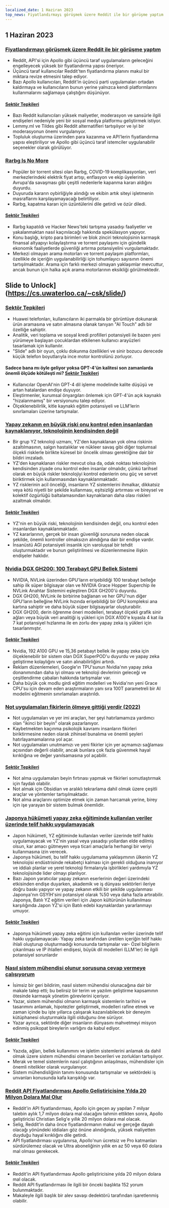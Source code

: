 ```yaml
---
localized_date: 1 Haziran 2023
top_news: Fiyatlandırmayı görüşmek üzere Reddit ile bir görüşme yaptım
---
```




## 1 Haziran 2023

### [Fiyatlandırmayı görüşmek üzere Reddit ile bir görüşme yaptım](https://old.reddit.com/r/apolloapp/comments/13ws4w3/had_a_call_with_reddit_to_discuss_pricing_bad/)

- Reddit, API'si için Apollo gibi üçüncü taraf uygulamaların geleceğini engelleyecek yüksek bir fiyatlandırma yapısı öneriyor.
- Üçüncü taraf kullanıcılar Reddit'ten fiyatlandırma planını makul bir miktara revize etmesini talep ediyor.
- Bazı Apollo kullanıcıları, Reddit'in üçüncü parti uygulamaları ortadan kaldırmaya ve kullanıcıların bunun yerine yalnızca kendi platformlarını kullanmalarını sağlamaya çalıştığını düşünüyor.

#### [Sektör Tepkileri](http://news.ycombinator.com/item?id=36141083)

- Bazı Reddit kullanıcıları yüksek maliyetler, moderasyon ve sansürle ilgili endişeleri nedeniyle yeni bir sosyal medya platformu geliştirmek istiyor.
- Lemmy.ml ve Tildes gibi Reddit alternatifleri tartışılıyor ve iyi bir moderasyonun önemi vurgulanıyor.
- Topluluk oluşturma üzerinden para kazanma ve API'lerin fiyatlandırma yapısı eleştiriliyor ve Apollo gibi üçüncü taraf istemciler uygulanabilir seçenekler olarak görülüyor.

### [Rarbg Is No More](https://web.archive.org/web/20230531105653/https://rarbg.to/index80.php)

- Popüler bir torrent sitesi olan Rarbg, COVID-19 komplikasyonları, veri merkezlerindeki elektrik fiyat artışı, enflasyon ve ekip üyelerinin Avrupa'da savaşması gibi çeşitli nedenlerle kapanma kararı aldığını duyurdu.
- Duyuruda kararın oybirliğiyle alındığı ve ekibin artık siteyi işletmenin masraflarını karşılayamayacağı belirtiliyor.
- Rarbg, kapatma kararı için üzüntülerini dile getirdi ve özür diledi.

#### [Sektör Tepkileri](http://news.ycombinator.com/item?id=36136819)

- Rarbg kapatıldı ve Hacker News'teki tartışma yasadışı faaliyetler ve yakalanmaktan nasıl kaçınılacağı hakkında spekülasyon yapıyor.
- Konu başlığı, kripto para birimleri ve blok zinciri teknolojisinin karmaşık finansal altyapıyı kolaylaştırma ve torrent paylaşımı için gündelik ekonomik faaliyetlerde güvenliği artırma potansiyelini vurgulamaktadır.
- Merkezi olmayan arama motorları ve torrent paylaşım platformları, özellikle de içeriğin uygulanabilirliği için tohumlayıcı sayısının önemi tartışılmaktadır. Arama için farklı merkezi olmayan yaklaşımlar mevcuttur, ancak bunun için halka açık arama motorlarının eksikliği görülmektedir.

## Slide to Unlock](https://cs.uwaterloo.ca/~csk/slide/)

### [Sektör Tepkileri](http://news.ycombinator.com/item?id=36138304)

- Huawei telefonları, kullanıcıların iki parmakla bir görüntüye dokunarak ürün aramasına ve satın almasına olanak tanıyan "AI Touch" adlı bir özelliğe sahiptir.
- Analitik, veri toplama ve sosyal kredi profilleri potansiyeli ile bazen yeni yürümeye başlayan çocuklardan etkilenen kullanıcı arayüzleri tasarlamak için kullanılır.
- "Slide" adlı bir oyun, çoklu dokunma özellikleri ve sinir bozucu derecede küçük telefon boyutlarıyla ince motor kontrolünü zorluyor.

#### Sadece bana mı öyle geliyor yoksa GPT-4'ün kalitesi son zamanlarda önemli ölçüde kötüleşti mi? [Sektör Tepkileri](http://news.ycombinator.com/item?id=36134249)

- Kullanıcılar OpenAI'nin GPT-4 dil işleme modelinde kalite düşüşü ve artan hatalardan endişe duyuyor.
- Eleştirmenler, kurumsal önyargıları önlemek için GPT-4'ün açık kaynaklı "hizalanmamış" bir versiyonunu talep ediyor.
- Ölçeklenebilirlik, kitle kaynaklı eğitim potansiyeli ve LLM'lerin sınırlamaları üzerine tartışmalar.

### [Yapay zekanın en büyük riski onu kontrol eden insanlardan kaynaklanıyor, teknolojinin kendisinden değil](https://aisnakeoil.substack.com/p/is-avoiding-extinction-from-ai-really)

- Bir grup YZ teknoloji uzmanı, YZ'den kaynaklanan yok olma riskinin azaltılmasının, salgın hastalıklar ve nükleer savaş gibi diğer toplumsal ölçekli risklerle birlikte küresel bir öncelik olması gerektiğine dair bir bildiri imzaladı.
- YZ'den kaynaklanan riskler mevcut olsa da, odak noktası teknolojinin kendisinden ziyade onu kontrol eden insanlar olmalıdır, çünkü tarihsel olarak en büyük riskler teknolojiyi kontrol edenlerin onu güç ve servet biriktirmek için kullanmasından kaynaklanmaktadır.
- YZ risklerinin acil önceliği, insanların YZ sistemlerini ihmalkar, dikkatsiz veya kötü niyetli bir şekilde kullanması, eşitsizliği artırması ve bireysel ve kolektif özgürlüğü baltalamasından kaynaklanan daha olası riskleri azaltmak olmalıdır.

#### [Sektör Tepkileri](http://news.ycombinator.com/item?id=36139852)

- YZ'nin en büyük riski, teknolojinin kendisinden değil, onu kontrol eden insanlardan kaynaklanmaktadır.
- YZ kararlarının, gerçek bir insan güvenliği sorununa neden olacak şekilde, önemli kontroller olmaksızın alındığına dair bir endişe vardır.
- İnsanüstü AGI potansiyeli insanlık için varoluşsal bir tehdit oluşturmaktadır ve bunun geliştirilmesi ve düzenlenmesine ilişkin endişeler haklıdır.

### [Nvidia DGX GH200: 100 Terabayt GPU Bellek Sistemi](https://developer.nvidia.com/blog/announcing-nvidia-dgx-gh200-first-100-terabyte-gpu-memory-system/)

- NVIDIA, NVLink üzerinden GPU'ların erişebildiği 100 terabayt belleğe sahip ilk süper bilgisayar olan ve NVIDIA Grace Hopper Superchip ile NVLink Anahtar Sistemini eşleştiren DGX GH200'ü duyurdu.
- DGX GH200, NVLink ile birbirine bağlanan ve her GPU'nun diğer GPU'ların belleğine NVLink hızında erişebildiği bir GPU kompleksi ana kartına sahiptir ve daha büyük süper bilgisayarlar oluşturabilir.
- DGX GH200, derin öğrenme öneri modelleri, terabayt ölçekli grafik sinir ağları veya büyük veri analitiği iş yükleri için DGX A100'e kıyasla 4 kat ila 7 kat potansiyel hızlanma ile en zorlu dev yapay zeka iş yükleri için tasarlanmıştır.

#### [Sektör Tepkileri](http://news.ycombinator.com/item?id=36133226)

- Nvidia, 192 A100 GPU ve 15,36 petabayt bellek ile yapay zeka için ölçeklenebilir bir sistem olan DGX SuperPOD'u duyurdu ve yapay zeka geliştirme kolaylığını ve satın alınabilirliğini artırdı.
- Reklam düzenlemeleri, Google'ın TPU'sunun Nvidia'nın yapay zeka donanımından daha iyi olması ve teknoloji devlerinin geleceği ve çeşitlendirme çabaları hakkında tartışmalar var.
- Daha büyük çok modlu girdi eğitim modelleri ve Nvidia'nın yeni Grace CPU'su için devam eden araştırmaların yanı sıra 100T parametreli bir AI modelini eğitmenin sınırlamaları araştırıldı.

### [Not uygulamaları fikirlerin ölmeye gittiği yerdir (2022)](https://www.reproof.app/blog/notes-apps-help-us-forget)

- Not uygulamaları ve yer imi araçları, her şeyi hatırlamamıza yardımcı olan "ikinci bir beyin" olarak pazarlanıyor.
- Kaybetmekten kaçınma psikolojik kavramı insanların fikirleri biriktirmesine neden olarak zihinsel bunalıma ve önemli şeyleri hatırlayamamalarına yol açar.
- Not uygulamaları unutmamızı ve yeni fikirler için yer açmamızı sağlaması açısından değerli olabilir, ancak bunlara çok fazla güvenmek hayal kırıklığına ve değer yanılsamasına yol açabilir.

#### [Sektör Tepkileri](http://news.ycombinator.com/item?id=36136179)

- Not alma uygulamaları beyin fırtınası yapmak ve fikirleri somutlaştırmak için faydalı olabilir.
- Not almak için Obsidian ve aralıklı tekrarlama dahil olmak üzere çeşitli araçlar ve yöntemler tartışılmaktadır.
- Not alma araçlarını optimize etmek için zaman harcamak yerine, birey için işe yarayan bir sistem bulmak önemlidir.

### [Japonya hükümeti yapay zeka eğitiminde kullanılan veriler üzerinde telif hakkı uygulamayacak](https://technomancers.ai/japan-goes-all-in-copyright-doesnt-apply-to-ai-training/)

- Japon hükümeti, YZ eğitiminde kullanılan veriler üzerinde telif hakkı uygulamayacak ve YZ'nin yasal veya yasadışı yollardan elde edilmiş olsun, kar amacı gütmeyen veya ticari amaçlarla herhangi bir veriyi kullanmasına izin verecek.
- Japonya hükümeti, bu telif hakkı uygulamama yaklaşımının ülkenin YZ teknolojisi endüstrisinde rekabetçi kalması için gerekli olduğuna inanıyor ve iddialı planlar ve yerel teknoloji firmalarıyla işbirlikleri yardımıyla YZ teknolojisinde lider olmayı planlıyor.
- Bazı Japon yaratıcılar yapay zekanın eserlerinin değeri üzerindeki etkisinden endişe duyarken, akademik ve iş dünyası sektörleri ileriye doğru baskı yapıyor ve yapay zekanın etkili bir şekilde uygulanması Japonya'nın GSYİH'sini potansiyel olarak %50 veya daha fazla artırabilir. Japonya, Batılı YZ eğitim verileri için Japon kültürünün kullanılması karşılığında Japon YZ'si için Batılı edebi kaynaklardan yararlanmayı umuyor.

#### [Sektör Tepkileri](http://news.ycombinator.com/item?id=36144241)

- Japonya hükümeti yapay zeka eğitimi için kullanılan veriler üzerinde telif hakkı uygulamayacak- Yapay zeka tarafından üretilen içeriğin telif hakkı ihlali oluşturup oluşturmadığı konusunda tartışmalar var- Özel bilgilerin çıkarılması ve IP ihlalleri endişesi, büyük dil modelleri (LLM'ler) ile ilgili potansiyel sorunlardır

### [Nasıl sistem mühendisi olunur sorusuna cevap vermeye çalışıyorum](https://rachelbythebay.com/w/2023/05/30/eng/)

- İsimsiz bir geri bildirim, nasıl sistem mühendisi olunacağına dair bir makale talep etti; bu belirsiz bir terim ve yazılım geliştirme kapsamının ötesinde karmaşık yönetim görevlerini içeriyor.
- Yazar, sistem mühendisi olmanın karmaşık sistemlerin tarihini ve tasarımını anlamak, hipotezler geliştirmek, modelleri rafine etmek ve zaman içinde bu işte yıllarca çalışarak kazanılabilecek bir deneyim kütüphanesi oluşturmakla ilgili olduğunu öne sürüyor.
- Yazar ayrıca, sektörde diğer insanların dünyasını mahvetmeyi misyon edinmiş psikopat bireylerin varlığını da kabul ediyor.

#### [Sektör Tepkileri](http://news.ycombinator.com/item?id=36133263)

- Yazıda, ağları, bellek kullanımını ve işletim sistemlerini anlamak da dahil olmak üzere sistem mühendisi olmanın becerileri ve zorlukları tartışılıyor.
- Merak ve temel sistemlerin nasıl çalıştığının anlaşılması, mühendisler için önemli nitelikler olarak vurgulanıyor.
- Sistem mühendisliğinin tanımı konusunda tartışmalar ve sektördeki iş unvanları konusunda kafa karışıklığı var.

### [Reddit API Fiyatlandırması Apollo Geliştiricisine Yılda 20 Milyon Dolara Mal Olur](https://daringfireball.net/linked/2023/05/31/reddit-apollo-api-pricing)

- Reddit'in API fiyatlandırması, Apollo için geçen ay yapılan 7 milyar talebin aylık 1,7 milyon dolara mal olacağını tahmin ettikten sonra, Apollo geliştiricisi Christian Selig'e yıllık 20 milyon dolara mal olacak.
- Selig, Reddit'in daha önce fiyatlandırmanın makul ve gerçeğe dayalı olacağı yönündeki iddiaları göz önüne alındığında, yüksek maliyetten duyduğu hayal kırıklığını dile getirdi.
- API fiyatlandırması uygulanırsa, Apollo'nun ücretsiz ve Pro katmanları sürdürülemez olacak ve Ultra aboneliğinin yıllık en az 50 veya 60 dolara mal olması gerekecek.

#### [Sektör Tepkileri](http://news.ycombinator.com/item?id=36142285)

- Reddit'in API fiyatlandırması Apollo geliştiricisine yılda 20 milyon dolara mal olacak.
- Reddit API fiyatlandırması ile ilgili bir önceki başlıkta 152 yorum bulunmaktadır.
- Makaleyle ilgili başlık bir alev savaşı dedektörü tarafından işaretlenmiş olabilir.


